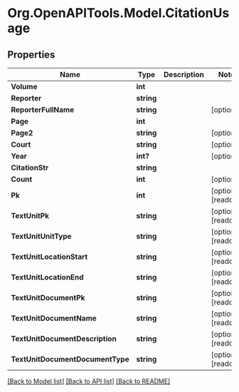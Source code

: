 
# Org.OpenAPITools.Model.CitationUsage

## Properties

Name | Type | Description | Notes
------------ | ------------- | ------------- | -------------
**Volume** | **int** |  | 
**Reporter** | **string** |  | 
**ReporterFullName** | **string** |  | [optional] 
**Page** | **int** |  | 
**Page2** | **string** |  | [optional] 
**Court** | **string** |  | [optional] 
**Year** | **int?** |  | [optional] 
**CitationStr** | **string** |  | 
**Count** | **int** |  | [optional] 
**Pk** | **int** |  | [optional] [readonly] 
**TextUnitPk** | **string** |  | [optional] [readonly] 
**TextUnitUnitType** | **string** |  | [optional] [readonly] 
**TextUnitLocationStart** | **string** |  | [optional] [readonly] 
**TextUnitLocationEnd** | **string** |  | [optional] [readonly] 
**TextUnitDocumentPk** | **string** |  | [optional] [readonly] 
**TextUnitDocumentName** | **string** |  | [optional] [readonly] 
**TextUnitDocumentDescription** | **string** |  | [optional] [readonly] 
**TextUnitDocumentDocumentType** | **string** |  | [optional] [readonly] 

[[Back to Model list]](../README.md#documentation-for-models)
[[Back to API list]](../README.md#documentation-for-api-endpoints)
[[Back to README]](../README.md)


